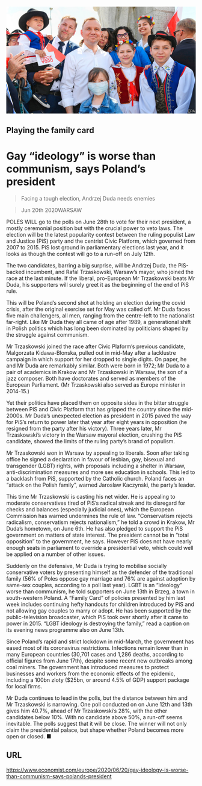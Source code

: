 ![](./images/20200620_EUP001_0.jpg)

## Playing the family card

# Gay “ideology” is worse than communism, says Poland’s president

> Facing a tough election, Andrzej Duda needs enemies

> Jun 20th 2020WARSAW

POLES WILL go to the polls on June 28th to vote for their next president, a mostly ceremonial position but with the crucial power to veto laws. The election will be the latest popularity contest between the ruling populist Law and Justice (PiS) party and the centrist Civic Platform, which governed from 2007 to 2015. PiS lost ground in parliamentary elections last year, and it looks as though the contest will go to a run-off on July 12th.

The two candidates, barring a big surprise, will be Andrzej Duda, the PiS-backed incumbent, and Rafal Trzaskowski, Warsaw’s mayor, who joined the race at the last minute. If the liberal, pro-European Mr Trzaskowski beats Mr Duda, his supporters will surely greet it as the beginning of the end of PiS rule.

This will be Poland’s second shot at holding an election during the covid crisis, after the original exercise set for May was called off. Mr Duda faces five main challengers, all men, ranging from the centre-left to the nationalist far-right. Like Mr Duda they all came of age after 1989, a generational shift in Polish politics which has long been dominated by politicians shaped by the struggle against communism.

Mr Trzaskowski joined the race after Civic Plaform’s previous candidate, Malgorzata Kidawa-Blonska, pulled out in mid-May after a lacklustre campaign in which support for her dropped to single digits. On paper, he and Mr Duda are remarkably similar. Both were born in 1972; Mr Duda to a pair of academics in Krakow and Mr Trzaskowski in Warsaw, the son of a jazz composer. Both have doctorates and served as members of the European Parliament. (Mr Trzaskowski also served as Europe minister in 2014-15.)

Yet their politics have placed them on opposite sides in the bitter struggle between PiS and Civic Platform that has gripped the country since the mid-2000s. Mr Duda’s unexpected election as president in 2015 paved the way for PiS’s return to power later that year after eight years in opposition (he resigned from the party after his victory). Three years later, Mr Trzaskowski’s victory in the Warsaw mayoral election, crushing the PiS candidate, showed the limits of the ruling party’s brand of populism.

Mr Trzaskowski won in Warsaw by appealing to liberals. Soon after taking office he signed a declaration in favour of lesbian, gay, bisexual and transgender (LGBT) rights, with proposals including a shelter in Warsaw, anti-discrimination measures and more sex education in schools. This led to a backlash from PiS, supported by the Catholic church. Poland faces an “attack on the Polish family”, warned Jaroslaw Kaczynski, the party’s leader.

This time Mr Trzaskowski is casting his net wider. He is appealing to moderate conservatives tired of PiS’s radical streak and its disregard for checks and balances (especially judicial ones), which the European Commission has warned undermines the rule of law. “Conservatism rejects radicalism, conservatism rejects nationalism,” he told a crowd in Krakow, Mr Duda’s hometown, on June 6th. He has also pledged to support the PiS government on matters of state interest. The president cannot be in “total opposition” to the government, he says. However PiS does not have nearly enough seats in parliament to override a presidential veto, which could well be applied on a number of other issues.

Suddenly on the defensive, Mr Duda is trying to mobilise socially conservative voters by presenting himself as the defender of the traditional family (56% of Poles oppose gay marriage and 76% are against adoption by same-sex couples, according to a poll last year). LGBT is an “ideology” worse than communism, he told supporters on June 13th in Brzeg, a town in south-western Poland. A “Family Card” of policies presented by him last week includes continuing hefty handouts for children introduced by PiS and not allowing gay couples to marry or adopt. He has been supported by the public-television broadcaster, which PiS took over shortly after it came to power in 2015. “LGBT ideology is destroying the family,” read a caption on its evening news programme also on June 13th.

Since Poland’s rapid and strict lockdown in mid-March, the government has eased most of its coronavirus restrictions. Infections remain lower than in many European countries (30,701 cases and 1,286 deaths, according to official figures from June 17th), despite some recent new outbreaks among coal miners. The government has introduced measures to protect businesses and workers from the economic effects of the epidemic, including a 100bn zloty ($25bn, or around 4.5% of GDP) support package for local firms.

Mr Duda continues to lead in the polls, but the distance between him and Mr Trzaskowski is narrowing. One poll conducted on on June 12th and 13th gives him 40.7%, ahead of Mr Trzaskowski’s 28%, with the other candidates below 10%. With no candidate above 50%, a run-off seems inevitable. The polls suggest that it will be close. The winner will not only claim the presidential palace, but shape whether Poland becomes more open or closed. ■

## URL

https://www.economist.com/europe/2020/06/20/gay-ideology-is-worse-than-communism-says-polands-president
